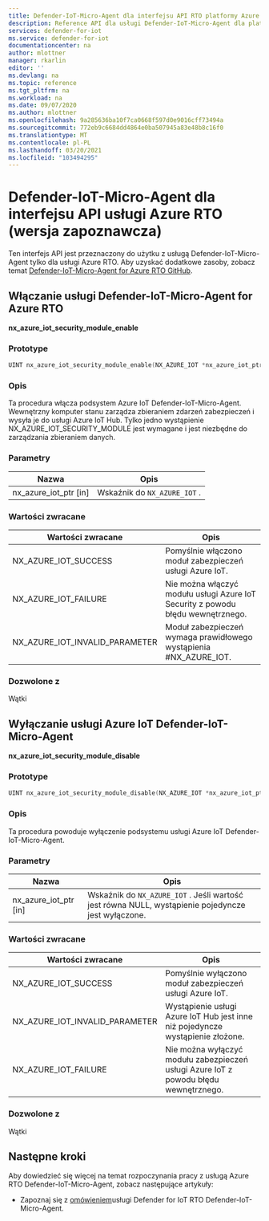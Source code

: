 ```yaml
---
title: Defender-IoT-Micro-Agent dla interfejsu API RTO platformy Azure
description: Reference API dla usługi Defender-IoT-Micro-Agent dla platformy Azure RTO.
services: defender-for-iot
ms.service: defender-for-iot
documentationcenter: na
author: mlottner
manager: rkarlin
editor: ''
ms.devlang: na
ms.topic: reference
ms.tgt_pltfrm: na
ms.workload: na
ms.date: 09/07/2020
ms.author: mlottner
ms.openlocfilehash: 9a285636ba10f7ca0668f597d0e9016cff73494a
ms.sourcegitcommit: 772eb9c6684dd4864e0ba507945a83e48b8c16f0
ms.translationtype: MT
ms.contentlocale: pl-PL
ms.lasthandoff: 03/20/2021
ms.locfileid: "103494295"
---
```

# <a name="defender-iot-micro-agent-for-azure-rtos-api-preview"></a>Defender-IoT-Micro-Agent dla interfejsu API usługi Azure RTO (wersja zapoznawcza)

Ten interfejs API jest przeznaczony do użytku z usługą Defender-IoT-Micro-Agent tylko dla usługi Azure RTO. Aby uzyskać dodatkowe zasoby, zobacz temat [Defender-IoT-Micro-Agent for Azure RTO GitHub](https://github.com/azure-rtos/azure-iot-preview/releases). 

## <a name="enable-defender-iot-micro-agent-for-azure-rtos"></a>Włączanie usługi Defender-IoT-Micro-Agent for Azure RTO

**nx_azure_iot_security_module_enable**

### <a name="prototype"></a>Prototype

```c
UINT nx_azure_iot_security_module_enable(NX_AZURE_IOT *nx_azure_iot_ptr);
```

### <a name="description"></a>Opis

Ta procedura włącza podsystem Azure IoT Defender-IoT-Micro-Agent. Wewnętrzny komputer stanu zarządza zbieraniem zdarzeń zabezpieczeń i wysyła je do usługi Azure IoT Hub. Tylko jedno wystąpienie NX_AZURE_IOT_SECURITY_MODULE jest wymagane i jest niezbędne do zarządzania zbieraniem danych.

### <a name="parameters"></a>Parametry

| Nazwa | Opis |
|---------|---------|
| nx_azure_iot_ptr [in]    | Wskaźnik do `NX_AZURE_IOT` .  |

### <a name="return-values"></a>Wartości zwracane

|Wartości zwracane  |Opis |
|---------|---------|
|NX_AZURE_IOT_SUCCESS|   Pomyślnie włączono moduł zabezpieczeń usługi Azure IoT.     |
|NX_AZURE_IOT_FAILURE   |  Nie można włączyć modułu usługi Azure IoT Security z powodu błędu wewnętrznego.    |
|NX_AZURE_IOT_INVALID_PARAMETER   |  Moduł zabezpieczeń wymaga prawidłowego wystąpienia #NX_AZURE_IOT.      |

### <a name="allowed-from"></a>Dozwolone z

Wątki

## <a name="disable-azure-iot-defender-iot-micro-agent"></a>Wyłączanie usługi Azure IoT Defender-IoT-Micro-Agent

**nx_azure_iot_security_module_disable**


### <a name="prototype"></a>Prototype

```c
UINT nx_azure_iot_security_module_disable(NX_AZURE_IOT *nx_azure_iot_ptr);
```

### <a name="description"></a>Opis

Ta procedura powoduje wyłączenie podsystemu usługi Azure IoT Defender-IoT-Micro-Agent.

### <a name="parameters"></a>Parametry

| Nazwa | Opis |
|---------|---------|
| nx_azure_iot_ptr [in]    | Wskaźnik do `NX_AZURE_IOT` . Jeśli wartość jest równa NULL, wystąpienie pojedyncze jest wyłączone. |

### <a name="return-values"></a>Wartości zwracane

|Wartości zwracane  |Opis |
|---------|---------|
|NX_AZURE_IOT_SUCCESS     |   Pomyślnie wyłączono moduł zabezpieczeń usługi Azure IoT.      |
|NX_AZURE_IOT_INVALID_PARAMETER   |  Wystąpienie usługi Azure IoT Hub jest inne niż pojedyncze wystąpienie złożone.       |
|NX_AZURE_IOT_FAILURE    |  Nie można wyłączyć modułu zabezpieczeń usługi Azure IoT z powodu błędu wewnętrznego.       |

### <a name="allowed-from"></a>Dozwolone z

Wątki


## <a name="next-steps"></a>Następne kroki

Aby dowiedzieć się więcej na temat rozpoczynania pracy z usługą Azure RTO Defender-IoT-Micro-Agent, zobacz następujące artykuły:

- Zapoznaj się z [omówieniem](iot-security-azure-rtos.md)usługi Defender for IoT RTO Defender-IoT-Micro-Agent.
